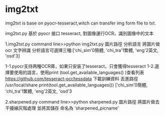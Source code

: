 # img2txt
img2txt is base on pyocr-tesseract,witch can transfer img form file to txt.

img2txt.py 基於 pyocr 接口 tesseract, 對圖像運行OCR，識別圖像中的文本

1.img2txt.py
command line>>python img2txt.py 圖片路徑 分析語言
將圖片做ocr 文字辨識
分析語言可選擇三種:[‘chi_sim'0簡體, 'chi_tra'1繁體, 'eng'2英文, 'osd'3]

1-1.pyocr支持两種OCR庫，如果只安装了tesseract，只會獲得tesseract
1-2.選擇要使用的語言，使用print (tool.get_available_languages() )查看列表
https://github.com/tesseract-ocr/tessdata 下載訓練資料 丟進路徑 /usr/local/share
print(tool.get_available_languages())
['chi_sim'0簡體, 'chi_tra'1繁體, 'eng'2英文, 'osd'3
    
    
2.sharpened.py
command line>>python sharpened.py 圖片路徑
將圖片做去干擾線灰階處理 並將其儲存 命名為 ‘sharpened_picname’

